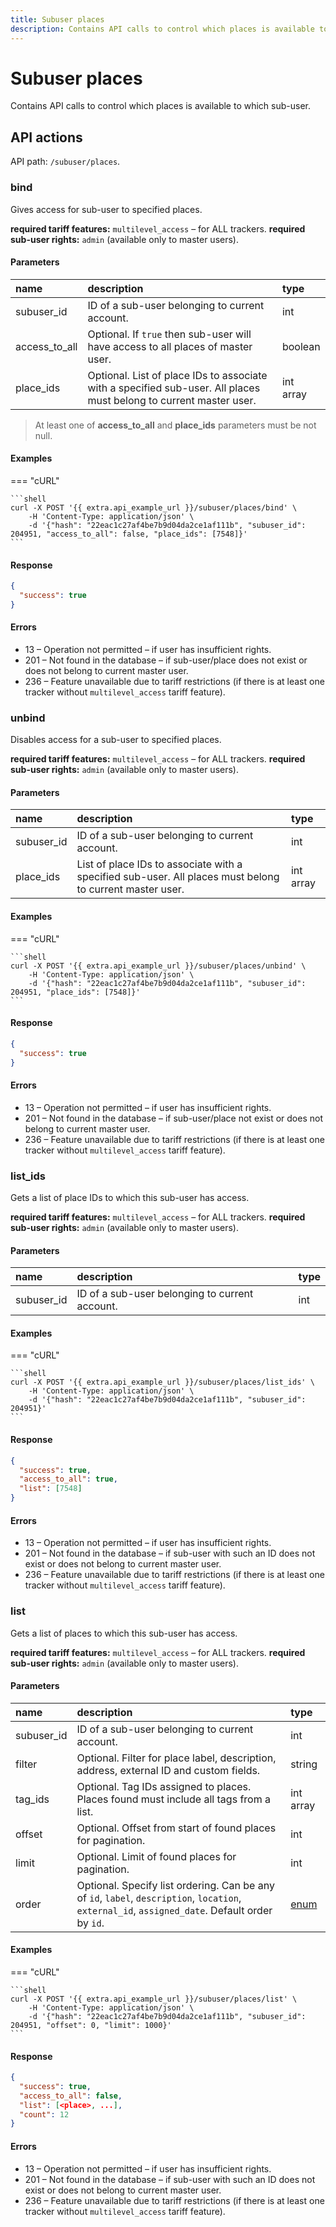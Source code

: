 ```yaml
---
title: Subuser places
description: Contains API calls to control which places is available to which sub-user.
---
```


# Subuser places

Contains API calls to control which places is available to which sub-user.


## API actions

API path: `/subuser/places`.

### bind

Gives access for sub-user to specified places.

**required tariff features:** `multilevel_access` – for ALL trackers.
**required sub-user rights:** `admin` (available only to master users).

#### Parameters

| name          | description                                                                                                        | type      |
|:--------------|:-------------------------------------------------------------------------------------------------------------------|:----------|
| subuser_id    | ID of a sub-user belonging to current account.                                                                     | int       |
| access_to_all | Optional. If `true` then sub-user will have access to all places of master user.                                   | boolean   |
| place_ids     | Optional. List of place IDs to associate with a specified sub-user. All places must belong to current master user. | int array |

<!-- theme: warning -->
> At least one of **access_to_all** and **place_ids** parameters must be not null.

#### Examples

=== "cURL"

    ```shell
    curl -X POST '{{ extra.api_example_url }}/subuser/places/bind' \
        -H 'Content-Type: application/json' \
        -d '{"hash": "22eac1c27af4be7b9d04da2ce1af111b", "subuser_id": 204951, "access_to_all": false, "place_ids": [7548]}'
    ```

#### Response

```json
{
  "success": true
}
```

#### Errors

* 13 – Operation not permitted – if user has insufficient rights.
* 201 – Not found in the database – if sub-user/place does not exist or does not belong to current master user.
* 236 – Feature unavailable due to tariff restrictions (if there is at least one tracker without `multilevel_access` tariff feature).

### unbind

Disables access for a sub-user to specified places.

**required tariff features:** `multilevel_access` – for ALL trackers.
**required sub-user rights:** `admin` (available only to master users).

#### Parameters

| name       | description                                                                                              | type      |
|:-----------|:---------------------------------------------------------------------------------------------------------|:----------|
| subuser_id | ID of a sub-user belonging to current account.                                                           | int       |
| place_ids  | List of place IDs to associate with a specified sub-user. All places must belong to current master user. | int array |

#### Examples

=== "cURL"

    ```shell
    curl -X POST '{{ extra.api_example_url }}/subuser/places/unbind' \
        -H 'Content-Type: application/json' \
        -d '{"hash": "22eac1c27af4be7b9d04da2ce1af111b", "subuser_id": 204951, "place_ids": [7548]}'
    ```

#### Response

```json
{
  "success": true
}
```

#### Errors

* 13 – Operation not permitted – if user has insufficient rights.
* 201 – Not found in the database – if sub-user/place not exist or does not belong to current master user.
* 236 – Feature unavailable due to tariff restrictions (if there is at least one tracker without `multilevel_access` tariff feature).

### list_ids

Gets a list of place IDs to which this sub-user has access.

**required tariff features:** `multilevel_access` – for ALL trackers.
**required sub-user rights:** `admin` (available only to master users).

#### Parameters

| name       | description                                    | type |
|:-----------|:-----------------------------------------------|:-----|
| subuser_id | ID of a sub-user belonging to current account. | int  |

#### Examples

=== "cURL"

    ```shell
    curl -X POST '{{ extra.api_example_url }}/subuser/places/list_ids' \
        -H 'Content-Type: application/json' \
        -d '{"hash": "22eac1c27af4be7b9d04da2ce1af111b", "subuser_id": 204951}'
    ```

#### Response

```json
{
  "success": true,
  "access_to_all": true,
  "list": [7548]
}
```

#### Errors

* 13 – Operation not permitted – if user has insufficient rights.
* 201 – Not found in the database – if sub-user with such an ID does not exist or does not belong to current master user.
* 236 – Feature unavailable due to tariff restrictions (if there is at least one tracker without `multilevel_access` tariff feature).

### list

Gets a list of places to which this sub-user has access.

**required tariff features:** `multilevel_access` – for ALL trackers.
**required sub-user rights:** `admin` (available only to master users).

#### Parameters

| name       | description                                                                                                                                     | type                                                        |
|:-----------|:------------------------------------------------------------------------------------------------------------------------------------------------|:------------------------------------------------------------|
| subuser_id | ID of a sub-user belonging to current account.                                                                                                  | int                                                         |
| filter     | Optional. Filter for place label, description, address, external ID and custom fields.                                                          | string                                                      |
| tag_ids    | Optional. Tag IDs assigned to places. Places found must include all tags from a list.                                                           | int array                                                   |
| offset     | Optional. Offset from start of found places for pagination.                                                                                     | int                                                         |
| limit      | Optional. Limit of found places for pagination.                                                                                                 | int                                                         |
| order      | Optional. Specify list ordering. Can be any of `id`, `label`, `description`, `location`, `external_id`, `assigned_date`. Default order by `id`. | [enum](../../../getting-started/introduction.md#data-types) |

#### Examples

=== "cURL"

    ```shell
    curl -X POST '{{ extra.api_example_url }}/subuser/places/list' \
        -H 'Content-Type: application/json' \
        -d '{"hash": "22eac1c27af4be7b9d04da2ce1af111b", "subuser_id": 204951, "offset": 0, "limit": 1000}'
    ```

#### Response

```json
{
  "success": true,
  "access_to_all": false,
  "list": [<place>, ...],
  "count": 12
}
```

#### Errors

* 13 – Operation not permitted – if user has insufficient rights.
* 201 – Not found in the database – if sub-user with such an ID does not exist or does not belong to current master user.
* 236 – Feature unavailable due to tariff restrictions (if there is at least one tracker without `multilevel_access` tariff feature).
